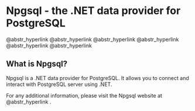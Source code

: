 # Npgsql - the .NET data provider for PostgreSQL

@abstr_hyperlink @abstr_hyperlink @abstr_hyperlink @abstr_hyperlink @abstr_hyperlink @abstr_hyperlink 

## What is Npgsql?

Npgsql is a .NET data provider for PostgreSQL. It allows you to connect and interact with PostgreSQL server using .NET.

For any additional information, please visit the Npgsql website at @abstr_hyperlink .
